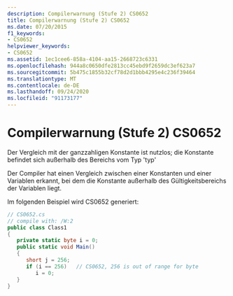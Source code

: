 ```yaml
---
description: Compilerwarnung (Stufe 2) CS0652
title: Compilerwarnung (Stufe 2) CS0652
ms.date: 07/20/2015
f1_keywords:
- CS0652
helpviewer_keywords:
- CS0652
ms.assetid: 1ec1cee6-858a-4104-aa15-2668723c6331
ms.openlocfilehash: 944a8c0650dfe2813cc45ebd9f2659dc3ef623a7
ms.sourcegitcommit: 5b475c1855b32cf78d2d1bbb4295e4c236f39464
ms.translationtype: MT
ms.contentlocale: de-DE
ms.lasthandoff: 09/24/2020
ms.locfileid: "91173177"
---
```

# <a name="compiler-warning-level-2-cs0652"></a>Compilerwarnung (Stufe 2) CS0652

Der Vergleich mit der ganzzahligen Konstante ist nutzlos; die Konstante befindet sich außerhalb des Bereichs vom Typ 'typ'  
  
 Der Compiler hat einen Vergleich zwischen einer Konstanten und einer Variablen erkannt, bei dem die Konstante außerhalb des Gültigkeitsbereichs der Variablen liegt.  
  
 Im folgenden Beispiel wird CS0652 generiert:  
  
```csharp  
// CS0652.cs  
// compile with: /W:2  
public class Class1  
{  
   private static byte i = 0;  
   public static void Main()  
   {  
      short j = 256;  
      if (i == 256)   // CS0652, 256 is out of range for byte  
         i = 0;  
   }  
}  
```
